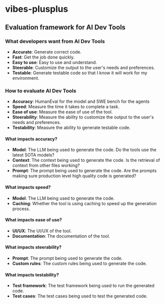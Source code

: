 # vibes-plusplus

## Evaluation framework for AI Dev Tools

### What developers want from AI Dev Tools

- **Accurate**: Generate correct code.
- **Fast**: Get the job done quickly.
- **Easy to use**: Easy to use and understand.
- **Steerable**: Customize the output to the user's needs and preferences.
- **Testable**: Generate testable code so that I know it will work for my environment.


### How to evaluate AI Dev Tools

- **Accuracy**: HumanEval for the model and SWE bench for the agents
- **Speed**: Measure the time it takes to complete a task.
- **Ease of use**: Measure the ease of use of the tool.
- **Steerability**: Measure the ability to customize the output to the user's needs and preferences.
- **Testability**: Measure the ability to generate testable code.

#### What impacts accuracy?

- **Model**: The LLM being used to generate the code. Do the tools use the latest SOTA models?
- **Context**: The context being used to generate the code. Is the retrieval of context from other files working?
- **Prompt**: The prompt being used to generate the code. Are the prompts making sure production level high quality code is generated?

#### What impacts speed?

- **Model**: The LLM being used to generate the code.
- **Caching**: Whether the tool is using caching to speed up the generation process.

#### What impacts ease of use?

- **UI/UX**: The UI/UX of the tool.
- **Documentation**: The documentation of the tool.

#### What impacts steerability?

- **Prompt**: The prompt being used to generate the code.
- **Custom rules**: The custom rules being used to generate the code.

#### What impacts testability?

- **Test framework**: The test framework being used to run the generated code.
- **Test cases**: The test cases being used to test the generated code.
